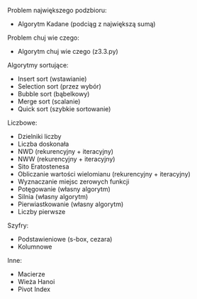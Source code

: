 Problem największego podzbioru:
- Algorytm Kadane (podciąg z największą sumą)

Problem chuj wie czego:
- Algorytm chuj wie czego (z3.3.py)

Algorytmy sortujące:
- Insert sort (wstawianie)
- Selection sort (przez wybór)
- Bubble sort (bąbelkowy)
- Merge sort (scalanie)
- Quick sort (szybkie sortowanie)

Liczbowe:
- Dzielniki liczby
- Liczba doskonała
- NWD (rekurencyjny + iteracyjny)
- NWW (rekurencyjny + iteracyjny)
- Sito Eratostenesa
- Obliczanie wartości wielomianu (rekurencyjny + iteracyjny)
- Wyznaczanie miejsc zerowych funkcji
- Potęgowanie (własny algorytm)
- Silnia (własny algorytm)
- Pierwiastkowanie (własny algorytm)
- Liczby pierwsze

Szyfry:
- Podstawieniowe (s-box, cezara)
- Kolumnowe

Inne:
- Macierze
- Wieża Hanoi
- Pivot Index